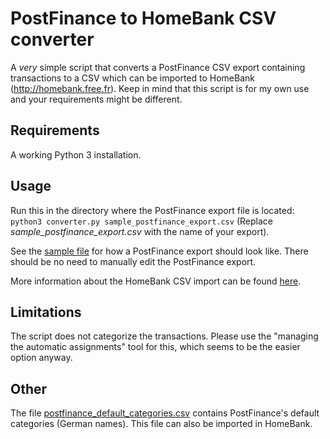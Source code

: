 # PostFinance to HomeBank CSV converter

A _very_ simple script that converts a PostFinance CSV export containing transactions to a CSV which can be imported to
HomeBank (http://homebank.free.fr). Keep in mind that this script is for my own use and your requirements might be
different.

## Requirements

A working Python 3 installation.

## Usage

Run this in the directory where the PostFinance export file is located:
`python3 converter.py sample_postfinance_export.csv` (Replace *sample_postfinance_export.csv* with the name of your
export).

See the [sample file](./sample_postfinance_export.csv) for how a PostFinance export should look like. There should be no
need to manually edit the PostFinance export.

More information about the HomeBank CSV import can be found [here](http://homebank.free.fr/help/misc-csvformat.html).

## Limitations

The script does not categorize the transactions. Please use the "managing the automatic assignments" tool for this,
which seems to be the easier option anyway.

## Other

The file [postfinance_default_categories.csv](./postfinance_default_categories.csv) contains PostFinance's default
categories (German names). This file can also be imported in HomeBank.
